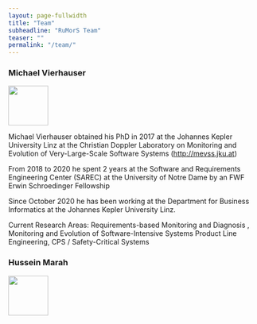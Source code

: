 ```yaml
---
layout: page-fullwidth
title: "Team"
subheadline: "RuMorS Team"
teaser: ""
permalink: "/team/"
---
```



### Michael Vierhauser

 <img src="https://se.jku.at/wp-content/uploads/2019/09/UnivAss-michael.jpg
" height="80" alt="">

Michael Vierhauser obtained his PhD in 2017 at the Johannes Kepler University Linz at the Christian Doppler Laboratory on Monitoring and Evolution of Very-Large-Scale Software Systems (http://mevss.jku.at)

From 2018 to 2020 he spent 2 years at the Software and Requirements Engineering Center (SAREC) at the University of Notre Dame by an FWF Erwin Schroedinger Fellowship

Since October 2020 he has been working at the Department for Business Informatics at the Johannes Kepler University Linz.

Current Research Areas: Requirements-based Monitoring and Diagnosis , Monitoring and Evolution of Software-Intensive Systems Product Line Engineering, CPS / Safety-Critical Systems




### Hussein Marah

 <img src="{{ site.urlimg }}hmarah.jpg" height="80" alt="">